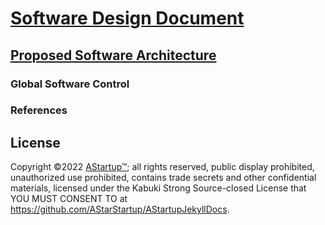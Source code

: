 # [Software Design Document](../)

## [Proposed Software Architecture](./)

### Global Software Control

### References

## License

Copyright ©2022 [AStartup™](https://astartup.net); all rights reserved, public display prohibited, unauthorized use prohibited, contains trade secrets and other confidential materials, licensed under the Kabuki Strong Source-closed License that YOU MUST CONSENT TO at <https://github.com/AStarStartup/AStartupJekyllDocs>.